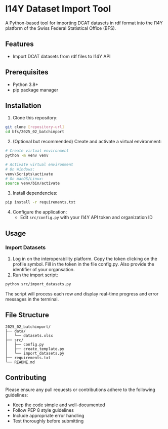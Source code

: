 # I14Y Dataset Import Tool

A Python-based tool for importing DCAT datasets in rdf format into the I14Y platform of the Swiss Federal Statistical Office (BFS).

## Features
- Import DCAT datasets from rdf files to I14Y API

## Prerequisites

- Python 3.8+
- pip package manager

## Installation

1. Clone this repository:
```bash
git clone [repository-url]
cd bfs/2025_02_batchimport
```

2. (Optional but recommended) Create and activate a virtual environment:
```bash
# Create virtual environment
python -m venv venv

# Activate virtual environment
# On Windows:
venv\Scripts\activate
# On macOS/Linux:
source venv/bin/activate
```

3. Install dependencies:
```bash
pip install -r requirements.txt
```

4. Configure the application:
   - Edit `src/config.py` with your I14Y API token and organization ID

## Usage

### Import Datasets

1. Log in on the interoperability platform. Copy the token clicking on the profile symbol. Fill in the token in the file config.py. Also provide the identifier of your organsation. 
2. Run the import script:

```bash
python src/import_datasets.py
```

The script will process each row and display real-time progress and error messages in the terminal.

## File Structure

```
2025_02_batchimport/
├── data/
│   └── datasets.xlsx
├── src/
│   ├── config.py
│   ├── create_template.py
│   └── import_datasets.py
├── requirements.txt
└── README.md
```

## Contributing

Please ensure any pull requests or contributions adhere to the following guidelines:
- Keep the code simple and well-documented
- Follow PEP 8 style guidelines
- Include appropriate error handling
- Test thoroughly before submitting
